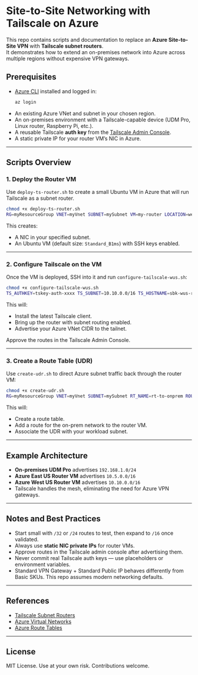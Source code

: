 # Site-to-Site Networking with Tailscale on Azure

This repo contains scripts and documentation to replace an **Azure Site-to-Site VPN** with **Tailscale subnet routers**.  
It demonstrates how to extend an on-premises network into Azure across multiple regions without expensive VPN gateways.

## Prerequisites

- [Azure CLI](https://learn.microsoft.com/cli/azure/install-azure-cli) installed and logged in:
  ```bash
  az login
  ```
- An existing Azure VNet and subnet in your chosen region.
- An on-premises environment with a Tailscale-capable device (UDM Pro, Linux router, Raspberry Pi, etc.).
- A reusable Tailscale **auth key** from the [Tailscale Admin Console](https://login.tailscale.com/admin/settings/keys).
- A static private IP for your router VM’s NIC in Azure.

---

## Scripts Overview

### 1. Deploy the Router VM
Use `deploy-ts-router.sh` to create a small Ubuntu VM in Azure that will run Tailscale as a subnet router.

```bash
chmod +x deploy-ts-router.sh
RG=myResourceGroup VNET=myVnet SUBNET=mySubnet VM=my-router LOCATION=westus ./deploy-ts-router.sh
```

This creates:
- A NIC in your specified subnet.
- An Ubuntu VM (default size: `Standard_B1ms`) with SSH keys enabled.

---

### 2. Configure Tailscale on the VM
Once the VM is deployed, SSH into it and run `configure-tailscale-wus.sh`:

```bash
chmod +x configure-tailscale-wus.sh
TS_AUTHKEY=tskey-auth-xxxx TS_SUBNET=10.10.0.0/16 TS_HOSTNAME=sbk-wus-router01 ./configure-tailscale-wus.sh
```

This will:
- Install the latest Tailscale client.
- Bring up the router with subnet routing enabled.
- Advertise your Azure VNet CIDR to the tailnet.

Approve the routes in the Tailscale Admin Console.

---

### 3. Create a Route Table (UDR)
Use `create-udr.sh` to direct Azure subnet traffic back through the router VM:

```bash
chmod +x create-udr.sh
RG=myResourceGroup VNET=myVnet SUBNET=mySubnet RT_NAME=rt-to-onprem ROUTE_NAME=to-onprem ADDRESS_PREFIX=192.168.1.0/24 NEXT_HOP_IP=10.10.1.5 ./create-udr.sh
```

This will:
- Create a route table.
- Add a route for the on-prem network to the router VM.
- Associate the UDR with your workload subnet.

---

## Example Architecture

- **On-premises UDM Pro** advertises `192.168.1.0/24`
- **Azure East US Router VM** advertises `10.5.0.0/16`
- **Azure West US Router VM** advertises `10.10.0.0/16`
- Tailscale handles the mesh, eliminating the need for Azure VPN gateways.

---

## Notes and Best Practices

- Start small with `/32` or `/24` routes to test, then expand to `/16` once validated.
- Always use **static NIC private IPs** for router VMs.
- Approve routes in the Tailscale admin console after advertising them.
- Never commit real Tailscale auth keys — use placeholders or environment variables.
- Standard VPN Gateway + Standard Public IP behaves differently from Basic SKUs. This repo assumes modern networking defaults.

---

## References

- [Tailscale Subnet Routers](https://tailscale.com/kb/1019/subnets)  
- [Azure Virtual Networks](https://learn.microsoft.com/azure/virtual-network/virtual-networks-overview)  
- [Azure Route Tables](https://learn.microsoft.com/azure/virtual-network/manage-route-table)

---

## License

MIT License. Use at your own risk. Contributions welcome.

